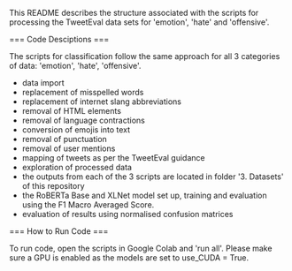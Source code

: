 This README describes the structure associated with the scripts for processing the TweetEval data sets for 'emotion', 'hate' and 'offensive'.

=== Code Desciptions ===

  The scripts for classification follow the same approach for all 3 categories of data: 'emotion', 'hate', 'offensive'. 
  - data import
  - replacement of misspelled words
  - replacement of internet slang abbreviations
  - removal of HTML elements
  - removal of language contractions
  - conversion of emojis into text
  - removal of punctuation
  - removal of user mentions
  - mapping of tweets as per the TweetEval guidance
  - exploration of processed data
  - the outputs from each of the 3 scripts are located in folder '3. Datasets' of this repository
  - the RoBERTa Base and XLNet model set up, training and evaluation using the F1 Macro Averaged Score.
  - evaluation of results using normalised confusion matrices 

=== How to Run Code ===

To run code, open the scripts in Google Colab and 'run all'. Please make sure a GPU is enabled as the models are set to use_CUDA = True.
